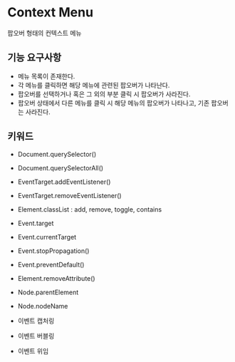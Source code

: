 # Context Menu

팝오버 형태의 컨텍스트 메뉴

## 기능 요구사항

- 메뉴 목록이 존재한다.
- 각 메뉴를 클릭하면 해당 메뉴에 관련된 팝오버가 나타난다.
- 팝오버를 선택하거나 혹은 그 외의 부분 클릭 시 팝오버가 사라진다.
- 팝오버 상태에서 다른 메뉴를 클릭 시 해당 메뉴의 팝오버가 나타나고, 기존 팝오버는 사라진다.

## 키워드
- Document.querySelector()
- Document.querySelectorAll()

- EventTarget.addEventListener()
- EventTarget.removeEventListener()

- Element.classList : add, remove, toggle, contains

- Event.target
- Event.currentTarget

- Event.stopPropagation()
- Event.preventDefault()

- Element.removeAttribute()

- Node.parentElement
- Node.nodeName

- 이벤트 캡처링
- 이벤트 버블링
- 이벤트 위임
